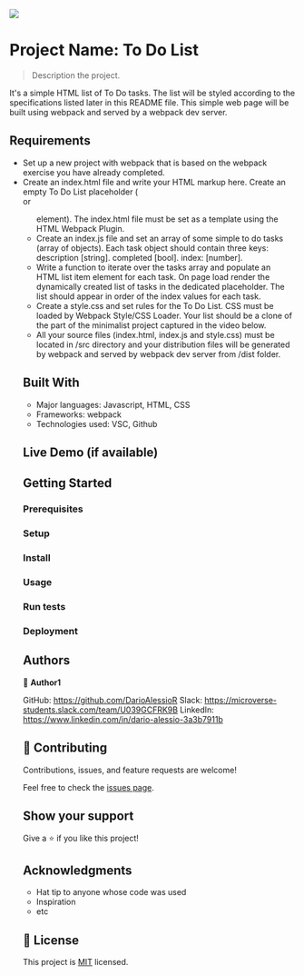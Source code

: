 ![](https://img.shields.io/badge/Microverse-blueviolet)

# Project Name: To Do List

> Description the project.

It's a simple HTML list of To Do tasks. The list will be styled according to the specifications listed later in this README file. This simple web page will be built using webpack and served by a webpack dev server.

## Requirements

- Set up a new project with webpack that is based on the webpack exercise you have already completed.
- Create an index.html file and write your HTML markup here. Create an empty To Do List placeholder (<div> or <ul> element). The index.html file must be set as a template using the HTML Webpack Plugin.
- Create an index.js file and set an array of some simple to do tasks (array of objects). Each task object should contain three keys:
description [string].
completed [bool].
index: [number].
- Write a function to iterate over the tasks array and populate an HTML list item element for each task.
On page load render the dynamically created list of tasks in the dedicated placeholder. The list should appear in order of the index values for each task.
- Create a style.css and set rules for the To Do List. CSS must be loaded by Webpack Style/CSS Loader. Your list should be a clone of the part of the minimalist project captured in the video below.
- All your source files (index.html, index.js and style.css) must be located in /src directory and your distribution files will be generated by webpack and served by webpack dev server from /dist folder.

## Built With

- Major languages: Javascript, HTML, CSS
- Frameworks: webpack
- Technologies used: VSC, Github

## Live Demo (if available)


## Getting Started


### Prerequisites

### Setup

### Install

### Usage

### Run tests

### Deployment



## Authors

👤 **Author1**

GitHub: https://github.com/DarioAlessioR
Slack: https://microverse-students.slack.com/team/U039GCFRK9B
LinkedIn: https://www.linkedin.com/in/dario-alessio-3a3b7911b


## 🤝 Contributing

Contributions, issues, and feature requests are welcome!

Feel free to check the [issues page](../../issues/).

## Show your support

Give a ⭐️ if you like this project!

## Acknowledgments

- Hat tip to anyone whose code was used
- Inspiration
- etc

## 📝 License

This project is [MIT](./MIT.md) licensed.
